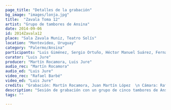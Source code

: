 ```yaml
---
page_title: "Detalles de la grabación"
bg_image: "images/lonja.jpg"
title:  "Zavala Toma 12"  
artist: "Grupo de tambores de Ansina"  
date: 2014-09-06  
id: 2014Zavala12
place: "Sala Zavala Muniz, Teatro Solís"  
location: "Montevideo, Uruguay"  
category: "Palermo/Ansina"  
participants: "Luis Giménez, Sergio Ortuño, Héctor Manuel Suárez, Fernando “Hurón” Silva"  
curator: "Luis Jure"  
producer: "Martín Rocamora, Luis Jure"  
audio_rec: "Martín Rocamora"  
audio_ed: "Luis Jure"  
video_rec: "Rafael Barbé"  
video_ed: "Luis Jure"  
credits: "Grabación: Martín Rocamora, Juan Martín López  \n Cámara: Rafael Barbé  \n Edición de audio y video: Luis Jure"  
description: "Sesión de grabación con un grupo de cinco tambores de Ansina, toma 12"  
tags: ""  

---
```

